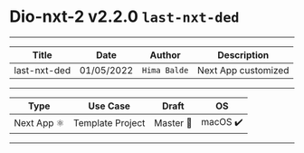 
# Dio-nxt-2 v2.2.0 `last-nxt-ded`

___
| Title  | Date  | Author | Description   |
|------------|---------------|----------------|-----------------|
| last-nxt-ded | 01/05/2022  | `Hima Balde` | Next App customized |
___
| Type     | Use Case  | Draft | OS   |
|------------|---------------|----------------|-------------|
| Next App  ⚛️ | Template Project |   Master 🏁 |  macOS ✔️ |
___
